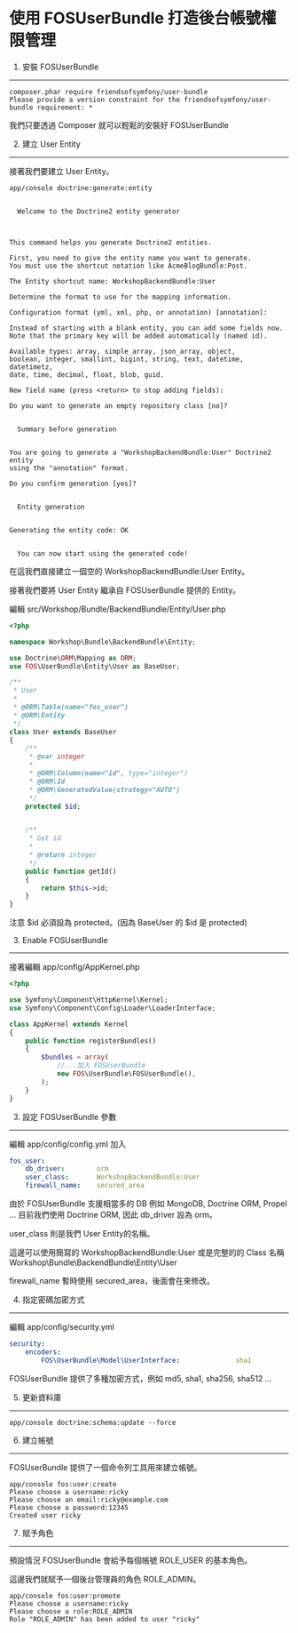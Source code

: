 使用 FOSUserBundle 打造後台帳號權限管理
====================================

1) 安裝 FOSUserBundle
---------------------

```
composer.phar require friendsofsymfony/user-bundle
Please provide a version constraint for the friendsofsymfony/user-bundle requirement: *
```

我們只要透過 Composer 就可以輕鬆的安裝好 FOSUserBundle

2) 建立 User Entity
--------------------

接著我們要建立 User Entity。

```
app/console doctrine:generate:entity


  Welcome to the Doctrine2 entity generator



This command helps you generate Doctrine2 entities.

First, you need to give the entity name you want to generate.
You must use the shortcut notation like AcmeBlogBundle:Post.

The Entity shortcut name: WorkshopBackendBundle:User

Determine the format to use for the mapping information.

Configuration format (yml, xml, php, or annotation) [annotation]:

Instead of starting with a blank entity, you can add some fields now.
Note that the primary key will be added automatically (named id).

Available types: array, simple_array, json_array, object,
boolean, integer, smallint, bigint, string, text, datetime, datetimetz,
date, time, decimal, float, blob, guid.

New field name (press <return> to stop adding fields):

Do you want to generate an empty repository class [no]?


  Summary before generation


You are going to generate a "WorkshopBackendBundle:User" Doctrine2 entity
using the "annotation" format.

Do you confirm generation [yes]?


  Entity generation


Generating the entity code: OK


  You can now start using the generated code!

```

在這我們直接建立一個空的 WorkshopBackendBundle:User Entity。

接著我們要將 User Entity 繼承自 FOSUserBundle 提供的 Entity。

編輯 src/Workshop/Bundle/BackendBundle/Entity/User.php

```php
<?php

namespace Workshop\Bundle\BackendBundle\Entity;

use Doctrine\ORM\Mapping as ORM;
use FOS\UserBundle\Entity\User as BaseUser;

/**
 * User
 *
 * @ORM\Table(name="fos_user")
 * @ORM\Entity
 */
class User extends BaseUser
{
    /**
     * @var integer
     *
     * @ORM\Column(name="id", type="integer")
     * @ORM\Id
     * @ORM\GeneratedValue(strategy="AUTO")
     */
    protected $id;


    /**
     * Get id
     *
     * @return integer
     */
    public function getId()
    {
        return $this->id;
    }
}
```

注意 $id 必須設為 protected。(因為 BaseUser 的 $id 是 protected)

3) Enable FOSUserBundle
------------------------

接著編輯 app/config/AppKernel.php

```php
<?php

use Symfony\Component\HttpKernel\Kernel;
use Symfony\Component\Config\Loader\LoaderInterface;

class AppKernel extends Kernel
{
    public function registerBundles()
    {
        $bundles = array(
            //...加入 FOSUserBundle
            new FOS\UserBundle\FOSUserBundle(),
        );
    }
}
```

3) 設定 FOSUserBundle 參數
-------------------------

編輯 app/config/config.yml 加入

```yaml
fos_user:
    db_driver:        orm
    user_class:       WorkshopBackendBundle:User
    firewall_name:    secured_area
```

由於 FOSUserBundle 支援相當多的 DB 例如 MongoDB, Doctrine ORM, Propel ...
目前我們使用 Doctrine ORM, 因此 db_driver 設為 orm。

user_class 則是我們 User Entity的名稱。

這邊可以使用簡寫的 WorkshopBackendBundle:User 或是完整的的 Class 名稱
Workshop\Bundle\BackendBundle\Entity\User

firewall_name 暫時使用 secured_area，後面會在來修改。

4) 指定密碼加密方式
-----------------

編輯 app/config/security.yml

```yml
security:
    encoders:
        FOS\UserBundle\Model\UserInterface:              sha1
```

FOSUserBundle 提供了多種加密方式，例如 md5, sha1, sha256, sha512 ...

5) 更新資料庫
------------

```
app/console doctrine:schema:update --force
```

6) 建立帳號
----------

FOSUserBundle 提供了一個命令列工具用來建立帳號。

```
app/console fos:user:create
Please choose a username:ricky
Please choose an email:ricky@example.com
Please choose a password:12345
Created user ricky
```

7) 賦予角色
----------

預設情況 FOSUserBundle 會給予每個帳號 ROLE_USER 的基本角色。

這邊我們就賦予一個後台管理員的角色 ROLE_ADMIN。

```
app/console fos:user:promote
Please choose a username:ricky
Please choose a role:ROLE_ADMIN
Role "ROLE_ADMIN" has been added to user "ricky"
```

